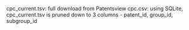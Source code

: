 cpc_current.tsv: full download from Patentsview
cpc.csv: using SQLite, cpc_current.tsv is pruned down to 3 columns - patent_id, group_id, subgroup_id

